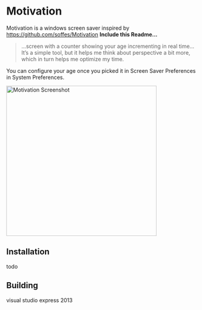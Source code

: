 # Motivation

Motivation is a windows screen saver inspired by https://github.com/soffes/Motivation       **Include this Readme...**

> …screen with a counter showing your age incrementing in real time… It’s a simple tool, but it helps me think about perspective a bit more, which in turn helps me optimize my time.

You can configure your age once you picked it in Screen Saver Preferences in System Preferences.

<img src="https://s3.amazonaws.com/f.cl.ly/items/411Y341u3d3X1V2C0p45/Screen%20Recording%202015-08-07%20at%2008.15%20AM.gif" width="396" alt="Motivation Screenshot">


## Installation

todo

## Building

visual studio express 2013
